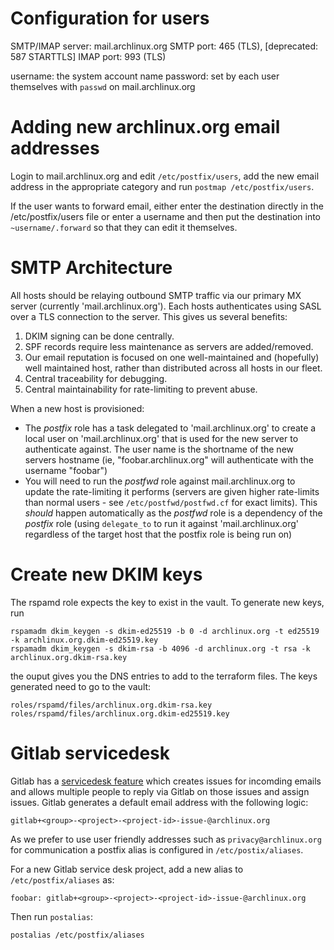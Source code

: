 # Configuration for users

SMTP/IMAP server: mail.archlinux.org
SMTP port: 465 (TLS), [deprecated: 587 STARTTLS]
IMAP port: 993 (TLS)

username: the system account name
password: set by each user themselves with `passwd` on mail.archlinux.org

# Adding new archlinux.org email addresses

Login to mail.archlinux.org and edit `/etc/postfix/users`, add the new email address in the
appropriate category and run `postmap /etc/postfix/users`.

If the user wants to forward email, either enter the destination directly in
the /etc/postfix/users file or enter a username and then put the destination
into `~username/.forward` so that they can edit it themselves.

# SMTP Architecture

All hosts should be relaying outbound SMTP traffic via our primary MX server
(currently 'mail.archlinux.org'). Each hosts authenticates using SASL over a TLS connection
to the server. This gives us several benefits:

1. DKIM signing can be done centrally.
2. SPF records require less maintenance as servers are added/removed.
3. Our email reputation is focused on one well-maintained and (hopefully) well
   maintained host, rather than distributed across all hosts in our fleet.
4. Central traceability for debugging.
5. Central maintainability for rate-limiting to prevent abuse.

When a new host is provisioned:

- The *postfix* role has a task delegated to 'mail.archlinux.org' to create a local user
  on 'mail.archlinux.org' that is used for the new server to authenticate against. The user
  name is the shortname of the new servers hostname (ie, "foobar.archlinux.org"
  will authenticate with the username "foobar")
- You will need to run the *postfwd* role against mail.archlinux.org to update the
  rate-limiting it performs (servers are given higher rate-limits than normal
  users - see `/etc/postfwd/postfwd.cf` for exact limits). This *should*
  happen automatically as the *postfwd* role is a dependency of the *postfix*
  role (using `delegate_to` to run it against 'mail.archlinux.org' regardless of the target
  host that the postfix role is being run on)

# Create new DKIM keys

The rspamd role expects the key to exist in the vault. To generate new keys, run
```
rspamadm dkim_keygen -s dkim-ed25519 -b 0 -d archlinux.org -t ed25519 -k archlinux.org.dkim-ed25519.key
rspamadm dkim_keygen -s dkim-rsa -b 4096 -d archlinux.org -t rsa -k archlinux.org.dkim-rsa.key
```
the ouput gives you the DNS entries to add to the terraform files.
The keys generated need to go to the vault:
```
roles/rspamd/files/archlinux.org.dkim-rsa.key
roles/rspamd/files/archlinux.org.dkim-ed25519.key
```

# Gitlab servicedesk

Gitlab has a [servicedesk
feature](https://docs.gitlab.com/ee/user/project/service_desk.html) which
creates issues for incomding emails and allows multiple people to reply via
Gitlab on those issues and assign issues. Gitlab generates a default email
address with the following logic:

```
gitlab+<group>-<project>-<project-id>-issue-@archlinux.org
```

As we prefer to use user friendly addresses such as `privacy@archlinux.org` for communication a postfix alias is configured in `/etc/postix/aliases`.

For a new Gitlab service desk project, add a new alias to `/etc/postfix/aliases` as:

```
foobar: gitlab+<group>-<project>-<project-id>-issue-@archlinux.org
```

Then run `postalias`:

```
postalias /etc/postfix/aliases
```
